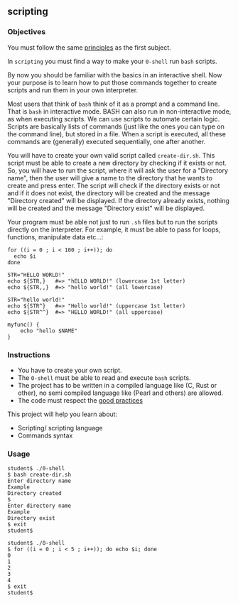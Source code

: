 ## scripting

### Objectives

You must follow the same [principles](https://public.01-edu.org/subjects/0-shell/) as the first subject.

In `scripting` you must find a way to make your `0-shell` run `bash` scripts.

By now you should be familiar with the basics in an interactive shell. Now your purpose is to learn how to put those commands together to create scripts and run them in your own interpreter.

Most users that think of `bash` think of it as a prompt and a command line. That is `bash` in interactive mode. BASH can also run in non-interactive mode, as when executing scripts. We can use scripts to automate certain logic. Scripts are basically lists of commands (just like the ones you can type on the command line), but stored in a file. When a script is executed, all these commands are (generally) executed sequentially, one after another.

You will have to create your own valid script called `create-dir.sh`. This script must be able to create a new directory by checking if it exists or not. So, you will have to run the script, where it will ask the user for a "Directory name", then the user will give a name to the directory that he wants to create and press enter. The script will check if the directory exists or not and if it does not exist, the directory will be created and the message "Directory created" will be displayed. If the directory already exists, nothing will be created and the message "Directory exist" will be displayed.

Your program must be able not just to run `.sh` files but to run the scripts directly on the interpreter. For example, it must be able to pass for loops, functions, manipulate data etc...:

```
for ((i = 0 ; i < 100 ; i++)); do
  echo $i
done
```

```
STR="HELLO WORLD!"
echo ${STR,}   #=> "hELLO WORLD!" (lowercase 1st letter)
echo ${STR,,}  #=> "hello world!" (all lowercase)

STR="hello world!"
echo ${STR^}   #=> "Hello world!" (uppercase 1st letter)
echo ${STR^^}  #=> "HELLO WORLD!" (all uppercase)
```

```
myfunc() {
    echo "hello $NAME"
}
```
### Instructions

- You have to create your own script.
- The `0-shell` must be able to read and execute `bash` scripts.
- The project has to be written in a compiled language like (C, Rust or other), no semi compiled language like (Pearl and others) are allowed.
- The code must respect the [good practices](https://public.01-edu.org/subjects/good-practices/)

This project will help you learn about:

- Scripting/ scripting language
- Commands syntax

### Usage

```
student$ ./0-shell
$ bash create-dir.sh
Enter directory name
Example
Directory created
$
Enter directory name
Example
Directory exist
$ exit
student$
```
```
student$ ./0-shell
$ for ((i = 0 ; i < 5 ; i++)); do echo $i; done
0
1
2
3
4
$ exit
student$
```
